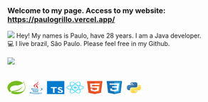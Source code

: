 ### Welcome to my page. Access to my website: https://paulogrillo.vercel.app/

<img src="https://media-exp1.licdn.com/dms/image/C4D16AQE6Hv37Y5xZfw/profile-displaybackgroundimage-shrink_200_800/0/1652219112077?e=1657756800&v=beta&t=_VCJtowlw4VimywYyXCX1thiisOAbVRX3YVi3Nhpz6E">
Hey! My names is Paulo, have 28 years. I am a Java developer.<br>
💻 I live brazil, São Paulo. Please feel free in my Github.
<br><br>
<div>
  <a href="https://www.linkedin.com/in/paulo-augusto-grillo/" target="_blank"><img src="https://img.shields.io/badge/-LinkedIn-%230077B5?style=for-the-badge&logo=linkedin&logoColor=white" target="_blank"></a> 
</div>

<br>

<div style="display: inline_block"><br>
<img align="center" alt="paulo-Js" height="30" width="40" src="https://raw.githubusercontent.com/devicons/devicon/master/icons/spring/spring-original.svg">
<img align="center" alt="paulo-Python" height="30" width="40" src="https://raw.githubusercontent.com/devicons/devicon/master/icons/java/java-original.svg">
<img align="center" alt="paulo-Ts" height="30" width="40" src="https://raw.githubusercontent.com/devicons/devicon/master/icons/typescript/typescript-plain.svg">
<img align="center" alt="paulo-React" height="30" width="40" src="https://raw.githubusercontent.com/devicons/devicon/master/icons/react/react-original.svg">
<img align="center" alt="paulo-HTML" height="30" width="40" src="https://raw.githubusercontent.com/devicons/devicon/master/icons/html5/html5-original.svg">
<img align="center" alt="paulo-CSS" height="30" width="40" src="https://raw.githubusercontent.com/devicons/devicon/master/icons/css3/css3-original.svg">
<img align="center" alt="paulo-Python" height="30" width="40" src="https://raw.githubusercontent.com/devicons/devicon/master/icons/python/python-original.svg">
